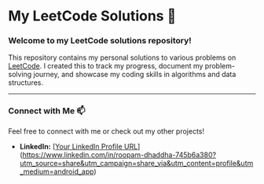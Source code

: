 # My LeetCode Solutions 🚀

### Welcome to my LeetCode solutions repository!

This repository contains my personal solutions to various problems on [LeetCode](https://leetcode.com/). I created this to track my progress, document my problem-solving journey, and showcase my coding skills in algorithms and data structures.

***

### Connect with Me 📫

Feel free to connect with me or check out my other projects!

- **LinkedIn:** [[Your LinkedIn Profile URL](https://www.linkedin.com/in/your-username/)](https://www.linkedin.com/in/roopam-dhaddha-745b6a380?utm_source=share&utm_campaign=share_via&utm_content=profile&utm_medium=android_app)
